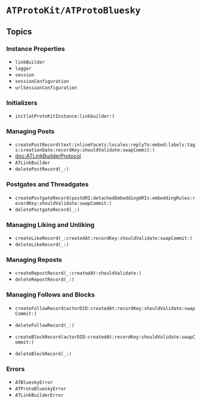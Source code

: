 # ``ATProtoKit/ATProtoBluesky``


## Topics

### Instance Properties

- ``linkBuilder``
- ``logger``
- ``session``
- ``sessionConfiguration``
- ``urlSessionConfiguration``

### Initializers

- ``init(atProtoKitInstance:linkbuilder:)``

### Managing Posts

- ``createPostRecord(text:inlineFacets:locales:replyTo:embed:labels:tags:creationDate:recordKey:shouldValidate:swapCommit:)``
- <doc:ATLinkBuilderProtocol>
- ``ATLinkBuilder``
- ``deletePostRecord(_:)``

### Postgates and Threadgates

- ``createPostgateRecord(postURI:detachedEmbeddingURIs:embeddingRules:recordKey:shouldValidate:swapCommit:)``
- ``deletePostgateRecord(_:)``



### Managing Liking and Unliking

- ``createLikeRecord(_:createdAt:recordKey:shouldValidate:swapCommit:)``
- ``deleteLikeRecord(_:)``

### Managing Reposts

- ``createRepostRecord(_:createdAt:shouldValidate:)``
- ``deleteRepostRecord(_:)``

### Managing Follows and Blocks

- ``createFollowRecord(actorDID:createdAt:recordKey:shouldValidate:swapCommit:)``
- ``deleteFollowRecord(_:)``

- ``createBlockRecord(actorDID:createdAt:recordKey:shouldValidate:swapCommit:)``
- ``deleteBlockRecord(_:)``

<!--### Managing Lists-->

<!--### Managing Starter Packs-->

<!--### Managing Feed Generators-->

<!--### Managing Labeler Services-->

### Errors

- ``ATBlueskyError``
- ``ATProtoBlueskyError``
- ``ATLinkBuilderError``
